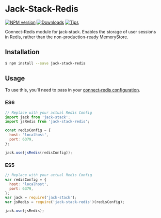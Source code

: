 # Jack-Stack-Redis
<!-- [![Build Status][build-image]][build-url] -->
[![NPM version][npm-image]][npm-url]
[![Downloads][downloads-image]][downloads-url]
[![Tips][gratipay-image]][gratipay-url]

Connect-Redis module for jack-stack. Enables the storage of user sessions in Redis, rather than the non-production-ready MemoryStore.

## Installation
```bash
$ npm install --save jack-stack-redis
```

## Usage
To use this, you'll need to pass in your [connect-redis configuration](https://github.com/tj/connect-redis#options).

### ES6

```js
// Replace with your actual Redis Config
import jack from 'jack-stack';
import jsRedis from 'jack-stack-redis';

const redisConfig = {
  host: 'localhost',
  port: 6379,
};

jack.use(jsRedis(redisConfig));
```

### ES5

```js
// Replace with your actual Redis Config
var redisConfig = {
  host: 'localhost',
  port: 6379,
};
var jack = require('jack-stack');
var jsRedis = require('jack-stack-redis')(redisConfig);

jack.use(jsRedis);
```

[build-image]: https://travis-ci.org/dncrews/jack-stack-redis.svg?branch=master
[build-url]: https://travis-ci.org/dncrews/jack-stack-redis
[npm-image]: https://img.shields.io/npm/v/jack-stack-redis.svg
[npm-url]: https://www.npmjs.org/package/jack-stack-redis
[downloads-image]: https://img.shields.io/npm/dm/jack-stack-redis.svg
[downloads-url]: https://www.npmjs.org/package/jack-stack-redis
[gratipay-image]: https://img.shields.io/gratipay/dncrews.svg
[gratipay-url]: https://www.gratipay.com/dncrews/
